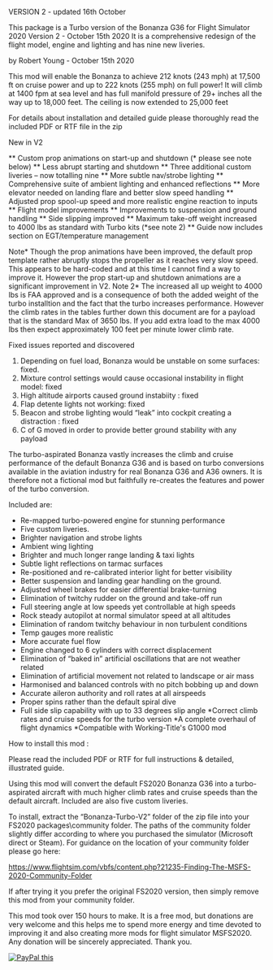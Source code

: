 VERSION 2 - updated 16th October


This package is a Turbo version of the Bonanza G36
for Flight Simulator 2020 
Version 2 - October 15th 2020
It is a comprehensive redesign of the flight model, 
engine and lighting and has nine new liveries. 


by Robert Young - October 15th 2020

This mod will enable the Bonanza to achieve 212 knots (243 mph) at 17,500 ft on cruise power and up to 222 knots (255 mph) on full power! It will climb at 1400 fpm at sea level and has full manifold pressure of 29+ inches all the way up to 18,000 feet. The ceiling is now extended to 25,000 feet


For details about installation and detailed guide please 
thoroughly read the included PDF or RTF file in the zip


New in V2

** Custom prop animations on start-up and shutdown (* please see note below)
** Less abrupt starting and shutdown
** Three additional custom liveries – now totalling nine
** More subtle nav/strobe lighting 
** Comprehensive suite of ambient lighting and enhanced reflections
** More elevator needed on landing flare and better slow speed handling
** Adjusted prop spool-up speed and more realistic engine reaction to inputs
** Flight model improvements
** Improvements to suspension and ground handling
** Side slipping improved
** Maximum take-off weight increased to 4000 lbs as standard with Turbo kits (*see note 2)
** Guide now includes section on EGT/temperature management

Note* Though the prop animations have been improved, the default prop template rather abruptly stops the propeller as it reaches very slow speed. This appears to be hard-coded and at this time I cannot find a way to improve it. However the prop start-up and shutdown animations are a significant improvement in V2.
Note 2* The increased all up weight to 4000 lbs is FAA approved and is a consequence of both the added weight of the turbo installtion and the fact that the turbo increases performance. However the climb rates in the tables further down this document are for a payload that is the standard Max of 3650 lbs. If you add extra load to the max 4000 lbs then expect approximately 100 feet per minute lower climb rate.

Fixed issues reported and discovered
1. Depending on fuel load, Bonanza would be unstable on some surfaces: fixed.
2. Mixture control settings would cause occasional instability in flight model: fixed
3. High altitude airports caused ground instabiity : fixed
4. Flap detente lights not working: fixed
5. Beacon and strobe lighting would “leak” into cockpit creating a distraction : fixed
6. C of G moved in order to provide better ground stability with any payload


The turbo-aspirated Bonanza vastly increases the climb and cruise performance of the default Bonanza G36 and is based on turbo conversions available in the aviation industry for real Bonanza G36 and A36 owners. It is therefore not a fictional mod but faithfully re-creates the features and power of the turbo conversion.

Included are:

* Re-mapped turbo-powered engine for stunning performance
* Five custom liveries.
* Brighter navigation and strobe lights
* Ambient wing lighting
* Brighter and much longer range landing & taxi lights
* Subtle light reflections on tarmac surfaces
* Re-positioned and re-calibrated interior light for better visibility
* Better suspension and landing gear handling on the ground.
* Adjusted wheel brakes for easier differential brake-turning
* Elimination of twitchy rudder on the ground and take-off run
* Full steering angle at low speeds yet controllable at high speeds
* Rock steady autopilot at normal simulator speed at all altitudes
* Elimination of random twitchy behaviour in non turbulent conditions
* Temp gauges more realistic
* More accurate fuel flow
* Engine changed to 6 cylinders with correct displacement
* Elimination of “baked in” artificial oscillations that are not weather related
* Elimination of artificial movement not related to landscape or air mass
* Harmonised and balanced controls with no pitch bobbing up and down
* Accurate aileron authority and roll rates at all airspeeds
* Proper spins rather than the default spiral dive
* Full side slip capability with up to 33 degrees slip angle
*Correct climb rates and cruise speeds for the turbo version
*A complete overhaul of flight dynamics
*Compatible with Working-Title's G1000 mod

How to install this mod :

Please read the included PDF or RTF for
full instructions & detailed, illustrated guide.


Using this mod will convert the default FS2020 Bonanza G36 into a turbo-aspirated aircraft with much higher climb rates and cruise speeds than the default aircraft. Included are also five custom liveries.

To install, extract the “Bonanza-Turbo-V2” folder of the zip file into your FS2020 packages\community folder. The paths  of the community folder slightly differ according to where you purchased the simulator (Microsoft direct or Steam). For guidance on the location of your community folder please go here:

https://www.flightsim.com/vbfs/content.php?21235-Finding-The-MSFS-2020-Community-Folder


If after trying it you prefer the original FS2020 version, 
then simply remove this mod from your community folder.


This mod took over 150 hours to make. It is a free mod, but donations are very welcome
and this helps me to spend more energy and time devoted to improving it and also creating
more mods for flight simulator MSFS2020. Any donation will be sincerely appreciated. Thank you.

<a href="https://www.paypal.com/cgi-bin/webscr?cmd=_donations&business=XMBLBU72YLFMA&currency_code=GBP">
<img src="https://www.paypalobjects.com/en_US/GB/i/btn/btn_donateCC_LG.gif" alt="PayPal this" 
title="PayPal – The safer, easier way to pay online!" border="0" />
</a>

